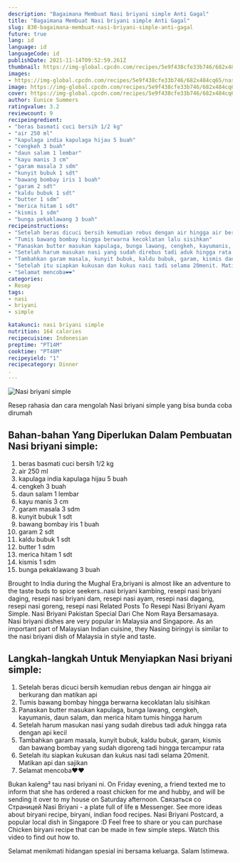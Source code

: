 ```yaml
---
description: "Bagaimana Membuat Nasi briyani simple Anti Gagal"
title: "Bagaimana Membuat Nasi briyani simple Anti Gagal"
slug: 830-bagaimana-membuat-nasi-briyani-simple-anti-gagal
future: true
lang: id
language: id
languageCode: id
publishDate: 2021-11-14T09:52:59.261Z 
thumbnail: https://img-global.cpcdn.com/recipes/5e9f438cfe33b746/682x484cq65/nasi-briyani-simple-foto-resep-utama.png
images:
- https://img-global.cpcdn.com/recipes/5e9f438cfe33b746/682x484cq65/nasi-briyani-simple-foto-resep-utama.png
image: https://img-global.cpcdn.com/recipes/5e9f438cfe33b746/682x484cq65/nasi-briyani-simple-foto-resep-utama.png
cover: https://img-global.cpcdn.com/recipes/5e9f438cfe33b746/682x484cq65/nasi-briyani-simple-foto-resep-utama.png
author: Eunice Summers
ratingvalue: 3.2
reviewcount: 9
recipeingredient:
- "beras basmati cuci bersih 1/2 kg"
- "air 250 ml"
- "kapulaga india kapulaga hijau 5 buah"
- "cengkeh 3 buah"
- "daun salam 1 lembar"
- "kayu manis 3 cm"
- "garam masala 3 sdm"
- "kunyit bubuk 1 sdt"
- "bawang bombay iris 1 buah"
- "garam 2 sdt"
- "kaldu bubuk 1 sdt"
- "butter 1 sdm"
- "merica hitam 1 sdt"
- "kismis 1 sdm"
- "bunga pekaklawang 3 buah"
recipeinstructions:
- "Setelah beras dicuci bersih kemudian rebus dengan air hingga air berkurang dan matikan api"
- "Tumis bawang bombay hingga berwarna kecoklatan lalu sisihkan"
- "Panaskan butter masukan kapulaga, bunga lawang, cengkeh, kayumanis, daun salam, dan merica hitam tumis hingga harum"
- "Setelah harum masukan nasi yang sudah direbus tadi aduk hingga rata dengan api kecil"
- "Tambahkan garam masala, kunyit bubuk, kaldu bubuk, garam, kismis dan bawang bombay yang sudah digoreng tadi hingga tercampur rata"
- "Setelah itu siapkan kukusan dan kukus nasi tadi selama 20menit. Matikan api dan sajikan"
- "Selamat mencoba❤❤"
categories:
- Resep
tags:
- nasi
- briyani
- simple

katakunci: nasi briyani simple 
nutrition: 164 calories
recipecuisine: Indonesian
preptime: "PT14M"
cooktime: "PT48M"
recipeyield: "1"
recipecategory: Dinner
. 
---
```



![Nasi briyani simple](https://img-global.cpcdn.com/recipes/5e9f438cfe33b746/682x484cq65/nasi-briyani-simple-foto-resep-utama.png)

Resep rahasia dan cara mengolah  Nasi briyani simple yang bisa bunda coba dirumah

<!--inarticleads1-->

## Bahan-bahan Yang Diperlukan Dalam Pembuatan Nasi briyani simple:

1. beras basmati cuci bersih 1/2 kg
1. air 250 ml
1. kapulaga india kapulaga hijau 5 buah
1. cengkeh 3 buah
1. daun salam 1 lembar
1. kayu manis 3 cm
1. garam masala 3 sdm
1. kunyit bubuk 1 sdt
1. bawang bombay iris 1 buah
1. garam 2 sdt
1. kaldu bubuk 1 sdt
1. butter 1 sdm
1. merica hitam 1 sdt
1. kismis 1 sdm
1. bunga pekaklawang 3 buah

Brought to India during the Mughal Era,briyani is almost like an adventure to the taste buds to spice seekers..nasi briyani kambing, resepi nasi briyani daging, resepi nasi briyani dam, resepi nasi ayam, resepi nasi dagang, resepi nasi goreng, resepi nasi Related Posts To Resepi Nasi Briyani Ayam Simple. Nasi Briyani Pakistan Special Dari Che Nom Raya Bersamasaya. Nasi briyani dishes are very popular in Malaysia and Singapore. As an important part of Malaysian Indian cuisine, they Nasing biringyi is similar to the nasi briyani dish of Malaysia in style and taste. 

<!--inarticleads2-->

## Langkah-langkah Untuk Menyiapkan Nasi briyani simple:

1. Setelah beras dicuci bersih kemudian rebus dengan air hingga air berkurang dan matikan api
1. Tumis bawang bombay hingga berwarna kecoklatan lalu sisihkan
1. Panaskan butter masukan kapulaga, bunga lawang, cengkeh, kayumanis, daun salam, dan merica hitam tumis hingga harum
1. Setelah harum masukan nasi yang sudah direbus tadi aduk hingga rata dengan api kecil
1. Tambahkan garam masala, kunyit bubuk, kaldu bubuk, garam, kismis dan bawang bombay yang sudah digoreng tadi hingga tercampur rata
1. Setelah itu siapkan kukusan dan kukus nasi tadi selama 20menit. Matikan api dan sajikan
1. Selamat mencoba❤❤


Bukan kaleng² tau nasi briyani ni. On Friday evening, a friend texted me to inform that she has ordered a roast chicken for me and hubby, and will be sending it over to my house on Saturday afternoon. Связаться со Страницей Nasi Briyani - a plate full of life в Messenger. See more ideas about biryani recipe, biryani, indian food recipes. Nasi Briyani Postcard, a popular local dish in Singapore :D Feel free to share or you can purchase Chicken biryani recipe that can be made in few simple steps. Watch this video to find out how to. 

Selamat menikmati hidangan spesial ini bersama keluarga. Salam Istimewa.
